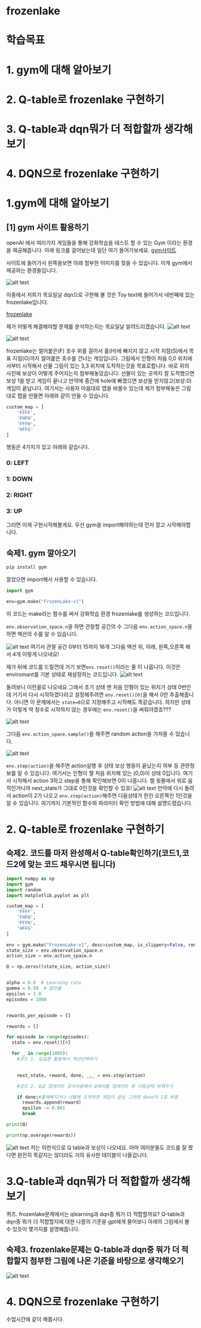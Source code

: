 # frozenlake
# **학습목표** 
# 1. gym에 대해 알아보기
# 2. Q-table로 frozenlake 구현하기
# 3. Q-table과 dqn뭐가 더 적합할까 생각해보기
# 4. DQN으로 frozenlake 구현하기


# **1.gym에 대해 알아보기**
## [1] gym 사이트 활용하기

openAI 에서 여러가지 게임들을 통해 강화학습을 테스트 할 수 있는 Gym 이라는 환경을 제공해줍니다. 아래 링크를 걸어놨는데 일단 여기 들어가보세요.
[gym사이트](https://www.gymlibrary.dev/)

사이트에 들어가서 왼쪽을보면 아래 첨부한 이미지를 찾을 수 있습니다. 이게 gym에서 제공하는 환경들입니다.

![alt text](image.png)

이중에서 저희가 목요일날 dqn으로 구현해 볼 것은 Toy text에 들어가서 네번째에 있는 frozenlake입니다.

[frozenlake](https://www.gymlibrary.dev/environments/toy_text/frozen_lake/)

제가 어떻게 해결해야할 문제를 분석하는지는 목요일날 알려드리겠습니다.
![alt text](image-1.png)

![alt text](image-2.png)

frozenlake는 얼어붙은(F) 호수 위를 걸어서 홀(H)에 빠지지 않고 시작 지점(S)에서 목표 지점(G)까지 얼어붙은 호수를 건너는 게임입니다. 그림에서 인형이 처음 0,0 위치에서부터 시작해서 선물 그림이 있는 3,3 위치에 도착하는것을 목표로합니다. 바로 위의 사진에 보상이 어떻게 주어지는지 첨부해놓았습니다. 선물이 있는 곳까지 잘 도착했으면 보상 1을 받고 게임이 끝나고 만약에 중간에 hole에 빠졌으면 보상을 받지않고(보상:0) 게임이 끝납니다. 여기서는 사용자 마음대로 맵을 바꿀수 있는데 제가 첨부해놓은 그림대로 맵을 만들면 아래와 같이 만들 수 있습니다.
```python
custom_map = [
    'FFFF',
    'FHFH',
    'FFFH',
    'HFFG'
]
```
행동은 4가지가 있고 아래와 같습니다.
### 0: LEFT
### 1: DOWN
### 2: RIGHT
### 3: UP
그러면 이제 구현시작해볼게요. 우선 gym을 import해야하는데 먼저 깔고 시작해야합니다.
## **숙제1. gym 깔아오기**
```python
pip install gym
```
깔았으면 import해서 사용할 수 있습니다.
```python
import gym
```
```python
env=gym.make("FrozenLake-v1")
```
이 코드는 make라는 함수를 써서 강화학습 환경 frozenlake를 생성하는 코드입니다.

`env.observation_space.n`을 하면 관찰할 공간의 수 그다음 `env.action_space.n`을 하면 액션의 수를 알 수 있습니다.

![alt text](image-3.png)
여기서 관찰 공간 0부터 15까지 16개 그다음 액션 위, 아래, 왼쪽,오른쪽 해서 4개 이렇게 나오네요!

제가 뒤에 코드를 드릴껀데 거기 보면`env.reset()`이라는 줄 이 나옵니다. 이것은 enviromant를 기본 상태로 재설정하는 코드입니다.
![alt text](image-4.png)

돌려보니 이런꼴로 나오네요 그래서 초기 상태 맨 처음 인형이 있는 위치가 상태 0번인데 거기서 다시 시작하겠다라고 설정해주려면 `env.reset()[0]`을 해서 0만 추출해줍니다. 아니면 이 문제에서는 `state=0`으로 지정해주고 시작해도 똑같습니다. 하지만 상태가 이렇게 딱 정수로 시작하지 않는 경우에는 `env.reset()`을 써줘야겠죠???

![alt text](image-5.png)

그다음 `env.action_space.sample()`을 해주면 random action을 가져올 수 있습니다.

![alt text](image-6.png)

`env.step(action)`을 해주면 action실행 후 상태 보상 행동이 끝났는지 여부 등 관련정보를 알 수 있습니다. 여기서는 인형이 젤 처음 위치해 있는 (0,0)이 상태 0입니다. 여기서 시작해서 action 3하고 step을 통해 확인해보면 0이 나옵니다. 젤 윗줄에서 위로 움직인거니까 next_state가 그대로 0인것을 확인할 수 있죠!
![alt text](image-7.png)
만약에 다시 돌려서 action이 2가 나오고 `env.step(action)`해주면 다음상태가 한칸 오른쪽인 1인것을 알 수 있습니다.
여기까지 기본적인 함수와 파라미터 확인 방법에 대해 설명드렸습니다. 
# **2. Q-table로 frozenlake 구현하기**
## **숙제2. 코드를 마저 완성해서 Q-table확인하기(코드1,코드2에 맞는 코드 채우시면 됩니다)**
```python
import numpy as np
import gym
import random
import matplotlib.pyplot as plt

custom_map = [
    'FFFF',
    'FHFH',
    'FFFH',
    'HFFG'
]

env = gym.make("FrozenLake-v1", desc=custom_map, is_slippery=False, render_mode='human')
state_size = env.observation_space.n
action_size = env.action_space.n

Q = np.zeros((state_size, action_size))


alpha = 0.8  # Learning rate
gamma = 0.99  # 할인율
epsilon = 1.0  
episodes = 1000


rewards_per_episode = []

rewards = []

for episode in range(episodes):
  state = env.reset()[0]

  for _ in range(1000):
    #코드 1. 입실론 활용해서 액션선택하기

    
    next_state, reward, done, _,_ = env.step(action)

    #코드 2. Q값 업데이트 공식사용해서 Q테이블 업데이트 후 다음상태 바꿔주기

    if done:#홀에빠지거나 선물에 도착하면 게임이 끝남 그러면 done이 1로 바뀜
      rewards.append(reward)
      epsilon -= 0.001
      break

print(Q)

print(np.average(rewards))
```
![alt text](image-8.png)
저는 이런식으로 Q table과 보상이 나오네요. 아마 여러분들도 코드를 잘 짰다면 완전히 똑같지는 않더라도 거의 유사한 테이블이 나올겁니다.

# **3.Q-table과 dqn뭐가 더 적합할까 생각해보기**

퀴즈. frozenlake문제에서는 qlearning과 dqn중 뭐가 더 적합할까요?
Q-table과 dqn중 뭐가 더 적합할지에 대한 나름의 기준을 gpt에게 물어보니 아래의 그림에서 볼 수 있듯이 몇가지를 설명해줍니다. 
## **숙제3. frozenlake문제는 Q-table과 dqn중 뭐가 더 적합할지 첨부한 그림에 나온 기준을 바탕으로 생각해오기**
![alt text](image-9.png)

# **4. DQN으로 frozenlake 구현하기**

수업시간에 같이 해봅시다.
